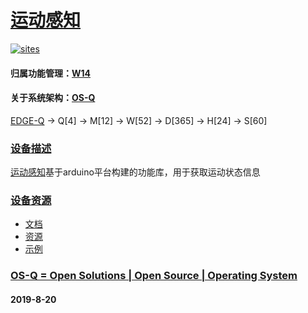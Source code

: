 ﻿# [运动感知](https://github.com/OS-Q/D94)
[![sites](OS-Q/qitas.png)](http://www.OS-Q.com)
#### 归属功能管理：[W14](https://github.com/OS-Q/W14)
#### 关于系统架构：[OS-Q](https://github.com/OS-Q/OS-Q)

[EDGE-Q](https://github.com/OS-Q/EDGE-Q) -> Q[4] -> M[12] -> W[52] -> D[365] -> H[24] -> S[60]

### [设备描述](https://github.com/OS-Q/D94/wiki) 

[运动感知](https://github.com/OS-Q/D94)基于arduino平台构建的功能库，用于获取运动状态信息

### [设备资源](https://github.com/OS-Q/D94) 

* [文档](docs/)
* [资源](src/)
* [示例](examples/)

### [OS-Q = Open Solutions | Open Source |  Operating System ](http://www.OS-Q.com/D94)
####  2019-8-20